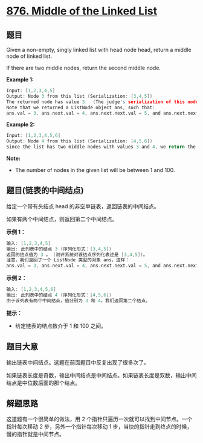 # [876. Middle of the Linked List](https://leetcode-cn.com/problems/middle-of-the-linked-list/)

## 题目

Given a non-empty, singly linked list with head node head, return a middle node of linked list.

If there are two middle nodes, return the second middle node.

**Example 1:**

```c
Input: [1,2,3,4,5]
Output: Node 3 from this list (Serialization: [3,4,5])
The returned node has value 3.  (The judge's serialization of this node is [3,4,5]).
Note that we returned a ListNode object ans, such that:
ans.val = 3, ans.next.val = 4, ans.next.next.val = 5, and ans.next.next.next = NULL.
```

**Example 2:**

```c
Input: [1,2,3,4,5,6]
Output: Node 4 from this list (Serialization: [4,5,6])
Since the list has two middle nodes with values 3 and 4, we return the second one.
```

**Note:**

- The number of nodes in the given list will be between 1 and 100.

## 题目(链表的中间结点)

给定一个带有头结点 head 的非空单链表，返回链表的中间结点。

如果有两个中间结点，则返回第二个中间结点。

**示例 1：**

```c
输入: [1,2,3,4,5]
输出: 此列表中的结点 3 (序列化形式：[3,4,5])
返回的结点值为 3 。 (测评系统对该结点序列化表述是 [3,4,5])。
注意，我们返回了一个 ListNode 类型的对象 ans，这样：
ans.val = 3, ans.next.val = 4, ans.next.next.val = 5, and ans.next.next.next = NULL.
```

**示例 2：**

```c
输入: [1,2,3,4,5,6]
输出: 此列表中的结点 4 (序列化形式：[4,5,6])
由于该列表有两个中间结点，值分别为 3 和 4，我们返回第二个结点。
```

**提示：**

- 给定链表的结点数介于 1 和 100 之间。

## 题目大意

输出链表中间结点。这题在前面题目中反复出现了很多次了。

如果链表长度是奇数，输出中间结点是中间结点。如果链表长度是双数，输出中间结点是中位数后面的那个结点。

## 解题思路

这道题有一个很简单的做法，用 2 个指针只遍历一次就可以找到中间节点。一个指针每次移动 2 步，另外一个指针每次移动 1 步，当快的指针走到终点的时候，慢的指针就是中间节点。
